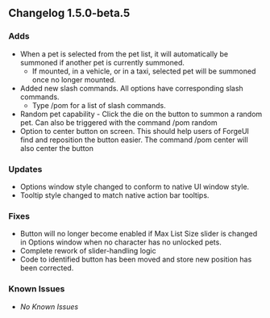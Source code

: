 
## Changelog 1.5.0-beta.5

### Adds
* When a pet is selected from the pet list, it will automatically be summoned if another pet is currently summoned. 
  * If mounted, in a vehicle, or in a taxi, selected pet will be summoned once no longer mounted.
* Added new slash commands. All options have corresponding slash commands.
  * Type /pom for a list of slash commands.
* Random pet capability - Click the die on the button to summon a random pet. Can also be triggered with the command /pom random
* Option to center button on screen. This should help users of ForgeUI find and reposition the button easier. The command /pom center will also center the button

### Updates
* Options window style changed to conform to native UI window style.
* Tooltip style changed to match native action bar tooltips.

### Fixes
* Button will no longer become enabled if Max List Size slider is changed in Options window when no character has no unlocked pets.
* Complete rework of slider-handling logic
* Code to identified button has been moved and store new position has been corrected.

### Known Issues
* *No Known Issues*
